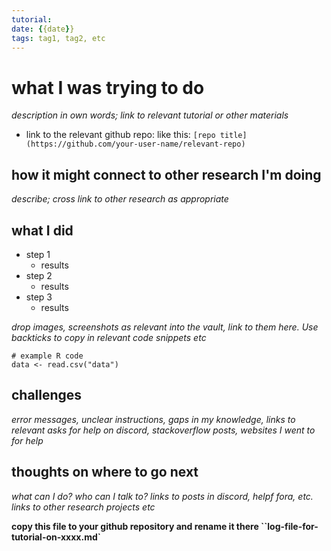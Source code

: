 ```yaml
---
tutorial:
date: {{date}}
tags: tag1, tag2, etc
---
```


# what I was trying to do

_description in own words; link to relevant tutorial or other materials_

+ link to the relevant github repo: like this: `[repo title](https://github.com/your-user-name/relevant-repo)`

## how it might connect to other research I'm doing

_describe; cross link to other research as appropriate_

## what I did

+ step 1  
	+ results
+ step 2
	+ results 
+ step 3
	+ results

_drop images, screenshots as relevant into the vault, link to them here. Use backticks to copy in relevant code snippets etc_

```
# example R code
data <- read.csv("data")
```

## challenges 

_error messages, unclear instructions, gaps in my knowledge, links to relevant asks for help on discord, stackoverflow posts, websites I went to for help_

## thoughts on where to go next

_what can I do? who can I talk to? links to posts in discord, helpf fora, etc. links to other research projects etc_

**copy this file to your github repository and rename it there ``log-file-for-tutorial-on-xxxx.md`**